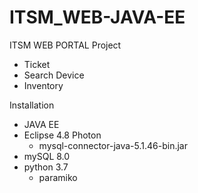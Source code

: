 # ITSM_WEB-JAVA-EE
ITSM WEB PORTAL Project
- Ticket
- Search Device
- Inventory

Installation
- JAVA EE
- Eclipse 4.8 Photon
  - mysql-connector-java-5.1.46-bin.jar
- mySQL 8.0
- python 3.7
  - paramiko
